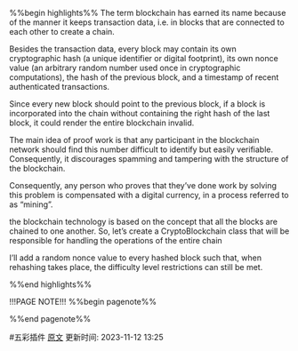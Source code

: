 %%begin highlights%%
The term blockchain has earned its name because of the manner it keeps transaction data, i.e. in blocks that are connected to each other to create a chain.

Besides the transaction data, every block may contain its own cryptographic hash (a unique identifier or digital footprint), its own nonce value (an arbitrary random number used once in cryptographic computations), the hash of the previous block, and a timestamp of recent authenticated transactions.

Since every new block should point to the previous block, if a block is incorporated into the chain without containing the right hash of the last block, it could render the entire blockchain invalid.

The main idea of proof work is that any participant in the blockchain network should find this number difficult to identify but easily verifiable. Consequently, it discourages spamming and tampering with the structure of the blockchain.

Consequently, any person who proves that they’ve done work by solving this problem is compensated with a digital currency, in a process referred to as “mining”.

the blockchain technology is based on the concept that all the blocks are chained to one another. So, let’s create a CryptoBlockchain class that will be responsible for handling the operations of the entire chain

I’ll add a random nonce value to every hashed block such that, when rehashing takes place, the difficulty level restrictions can still be met.

%%end highlights%%

!!!PAGE NOTE!!!
%%begin pagenote%%

%%end pagenote%%

 #五彩插件 [原文](https://www.smashingmagazine.com/2020/02/cryptocurrency-blockchain-node-js/)
更新时间: 2023-11-12 13:25